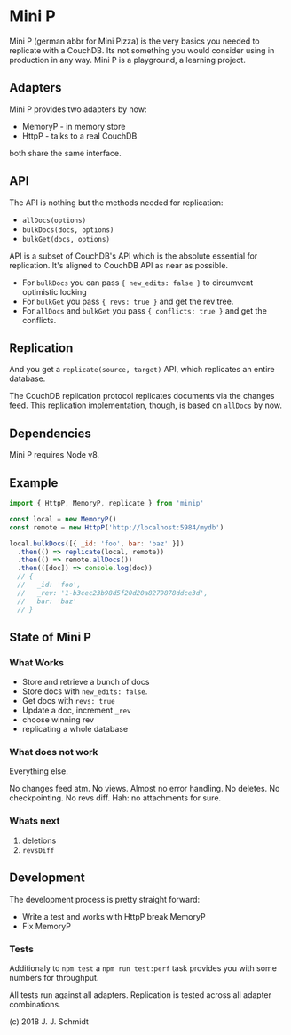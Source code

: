 # Mini P
Mini P (german abbr for Mini Pizza) is the very basics you needed to replicate
with a CouchDB. Its not something you would consider using in production in any
way. Mini P is a playground, a learning project.

## Adapters
Mini P provides two adapters by now:

* MemoryP - in memory store
* HttpP - talks to a real CouchDB

both share the same interface.

## API
The API is nothing but the methods needed for replication:

* `allDocs(options)`
* `bulkDocs(docs, options)`
* `bulkGet(docs, options)`

API is a subset of CouchDB's API which is the absolute essential for
replication. It's aligned to CouchDB API as near as possible.

* For `bulkDocs` you can pass `{ new_edits: false }` to circumvent optimistic locking
* For `bulkGet` you pass `{ revs: true }` and get the rev tree.
* For `allDocs` and `bulkGet` you pass `{ conflicts: true }` and get the conflicts.

## Replication
And you get a `replicate(source, target)` API, which replicates an entire database.

The CouchDB replication protocol replicates documents via the changes feed. This replication implementation, though, is based on `allDocs` by now.

## Dependencies
Mini P requires Node v8.

## Example
```js
import { HttpP, MemoryP, replicate } from 'minip'

const local = new MemoryP()
const remote = new HttpP('http://localhost:5984/mydb')

local.bulkDocs([{ _id: 'foo', bar: 'baz' }])
  .then(() => replicate(local, remote))
  .then(() => remote.allDocs())
  .then(([doc]) => console.log(doc))
  // {
  //   _id: 'foo',
  //   _rev: '1-b3cec23b98d5f20d20a8279878ddce3d',
  //   bar: 'baz'
  // }
```

## State of Mini P
### What Works
* Store and retrieve a bunch of docs
* Store docs with `new_edits: false`.
* Get docs with `revs: true`
* Update a doc, increment `_rev`
* choose winning rev
* replicating a whole database

### What does not work
Everything else.

No changes feed atm. No views. Almost no error handling. No deletes. No
checkpointing. No revs diff. Hah: no attachments for sure.

### Whats next
1. deletions
2. `revsDiff`

## Development
The development process is pretty straight forward:
* Write a test and works with HttpP break MemoryP
* Fix MemoryP

### Tests
Additionaly to `npm test` a `npm run test:perf` task provides you with some
numbers for throughput.

All tests run against all adapters. Replication is tested across all adapter
combinations.


(c) 2018 J. J. Schmidt
